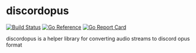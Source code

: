 # discordopus

[![Build Status](https://cloud.drone.io/api/badges/SomethingBot/discordopus/status.svg)](https://cloud.drone.io/SomethingBot/discordopus)
[![Go Reference](https://pkg.go.dev/badge/github.com/SomethingBot/discordopus.svg)](https://pkg.go.dev/github.com/SomethingBot/discordopus)
[![Go Report Card](https://goreportcard.com/badge/github.com/SomethingBot/discordopus)](https://goreportcard.com/report/github.com/SomethingBot/discordopus)


discordopus is a helper library for converting audio streams to discord opus format
